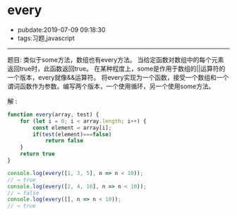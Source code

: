 # every

- pubdate:2019-07-09 09:18:30
- tags:习题,javascript

---------

题目:
类似于some方法，数组也有every方法。 当给定函数对数组中的每个元素返回true时，此函数返回true。 在某种程度上，some是作用于数组的||运算符的一个版本，every就像&&运算符。
将every实现为一个函数，接受一个数组和一个谓词函数作为参数。编写两个版本，一个使用循环，另一个使用some方法。

解 :

````javascript
function every(array, test) {
    for (let i = 0; i < array.length; i++) {
        const element = array[i];
        if(test(element)===false)
            return false
    }
    return true
}

console.log(every([1, 3, 5], n => n < 10));
// → true
console.log(every([2, 4, 16], n => n < 10));
// → false
console.log(every([], n => n < 10));
// → true
````
